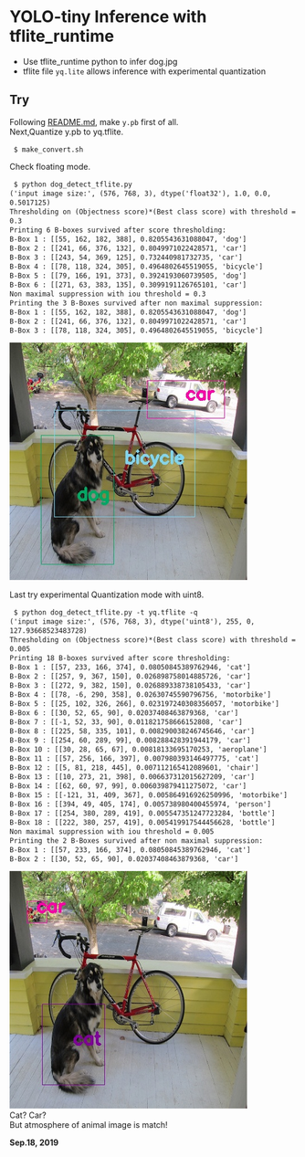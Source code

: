 # YOLO-tiny Inference with tflite_runtime  
- Use tflite_runtime python to infer dog.jpg  
- tflite file `yq.lite` allows inference with experimental quantization  

## Try  
Following [README.md](https://github.com/k5iogura/vinosyp/blob/master/ie/si23tinyyolov2/README.md), make `y.pb` first of all.  
Next,Quantize y.pb to yq.tflite.  
```
 $ make_convert.sh
```

Check floating mode.  
```
 $ python dog_detect_tflite.py 
('input image size:', (576, 768, 3), dtype('float32'), 1.0, 0.0, 0.5017125)
Thresholding on (Objectness score)*(Best class score) with threshold = 0.3
Printing 6 B-boxes survived after score thresholding:
B-Box 1 : [[55, 162, 182, 388], 0.8205543631088047, 'dog']
B-Box 2 : [[241, 66, 376, 132], 0.8049971022428571, 'car']
B-Box 3 : [[243, 54, 369, 125], 0.732440981732735, 'car']
B-Box 4 : [[78, 118, 324, 305], 0.4964802645519055, 'bicycle']
B-Box 5 : [[79, 166, 191, 373], 0.3924193060739505, 'dog']
B-Box 6 : [[271, 63, 383, 135], 0.3099191126765101, 'car']
Non maximal suppression with iou threshold = 0.3
Printing the 3 B-Boxes survived after non maximal suppression:
B-Box 1 : [[55, 162, 182, 388], 0.8205543631088047, 'dog']
B-Box 2 : [[241, 66, 376, 132], 0.8049971022428571, 'car']
B-Box 3 : [[78, 118, 324, 305], 0.4964802645519055, 'bicycle']
```
![](./result-float.jpg)  

Last try experimental Quantization mode with uint8.  
```
 $ python dog_detect_tflite.py -t yq.tflite -q
('input image size:', (576, 768, 3), dtype('uint8'), 255, 0, 127.93668523483728)
Thresholding on (Objectness score)*(Best class score) with threshold = 0.005
Printing 18 B-boxes survived after score thresholding:
B-Box 1 : [[57, 233, 166, 374], 0.08050845389762946, 'cat']
B-Box 2 : [[257, 9, 367, 150], 0.026898758014885726, 'car']
B-Box 3 : [[272, 9, 382, 150], 0.026889338738105433, 'car']
B-Box 4 : [[78, -6, 290, 358], 0.02630745590796756, 'motorbike']
B-Box 5 : [[25, 102, 326, 266], 0.023197240308356057, 'motorbike']
B-Box 6 : [[30, 52, 65, 90], 0.02037408463879368, 'car']
B-Box 7 : [[-1, 52, 33, 90], 0.011821758666152808, 'car']
B-Box 8 : [[225, 58, 335, 101], 0.008290038246745646, 'car']
B-Box 9 : [[254, 60, 289, 99], 0.008288428391944179, 'car']
B-Box 10 : [[30, 28, 65, 67], 0.00818133695170253, 'aeroplane']
B-Box 11 : [[57, 256, 166, 397], 0.007980393146497775, 'cat']
B-Box 12 : [[5, 81, 218, 445], 0.007112165412089601, 'chair']
B-Box 13 : [[10, 273, 21, 398], 0.006637312015627209, 'car']
B-Box 14 : [[62, 60, 97, 99], 0.006039879411275072, 'car']
B-Box 15 : [[-121, 31, 409, 367], 0.005864916926250996, 'motorbike']
B-Box 16 : [[394, 49, 405, 174], 0.005738980400455974, 'person']
B-Box 17 : [[254, 380, 289, 419], 0.005547351247723284, 'bottle']
B-Box 18 : [[222, 380, 257, 419], 0.005419917544456628, 'bottle']
Non maximal suppression with iou threshold = 0.005
Printing the 2 B-Boxes survived after non maximal suppression:
B-Box 1 : [[57, 233, 166, 374], 0.08050845389762946, 'cat']
B-Box 2 : [[30, 52, 65, 90], 0.02037408463879368, 'car']
```
![](./result-quant.jpg)  
Cat? Car?  
But atmosphere of animal image is match!  

**Sep.18, 2019**  
